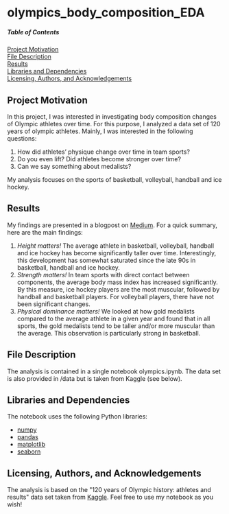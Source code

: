 # olympics_body_composition_EDA

##### Table of Contents  
[Project Motivation](#project-Motivation)  
[File Description](#file-description)  
[Results](#results)  
[Libraries and Dependencies](#libraries-and-Dependencies)  
[Licensing, Authors, and Acknowledgements](#licensing-authors-and-acknowledgements)  
 
## Project Motivation
In this project, I was interested in investigating body composition changes of Olympic
athletes over time. For this purpose, I analyzed a data set of 120 years of olympic
athletes. Mainly, I was interested in the following questions:

1. How did athletes’ physique change over time in team sports?
2. Do you even lift? Did athletes become stronger over time?
3. Can we say something about medalists?

My analysis focuses on the sports of basketball, volleyball, handball and ice hockey.

## Results
My findings are presented in a blogpost on [Medium](https://medium.com/@lars.palzer/when-bigger-is-really-better-1628c128407a).
For a quick summary, here are the main findings:
1. *Height matters!* The average athlete in basketball, volleyball, handball and ice hockey has become significantly taller over time. 
Interestingly, this development has somewhat saturated since the late 90s in basketball, handball and ice hockey.
2. *Strength matters!* In team sports with direct contact between components, the average body mass index has increased significantly. By this measure, ice hockey players are the most muscular, followed by handball and basketball players. For volleyball players, there have not been significant changes.
3. *Physical dominance matters!* We looked at how gold medalists compared to the average athlete in a given year and found that in all sports, the gold medalists tend to be taller and/or more muscular than the average. This observation is particularly strong in basketball.

## File Description
The analysis is contained in a single notebook olympics.ipynb. The data set is also provided in /data but is taken from Kaggle (see below).

## Libraries and Dependencies
The notebook uses the following Python libraries:
* [numpy](https://numpy.org)
* [pandas](https://pandas.pydata.org)
* [matplotlib](https://matplotlib.org)
* [seaborn](https://seaborn.pydata.org)

## Licensing, Authors, and Acknowledgements
The analysis is based on the "120 years of Olympic history: athletes and results" data set taken from [Kaggle](https://www.kaggle.com/heesoo37/120-years-of-olympic-history-athletes-and-results).
Feel free to use my notebook as you wish!